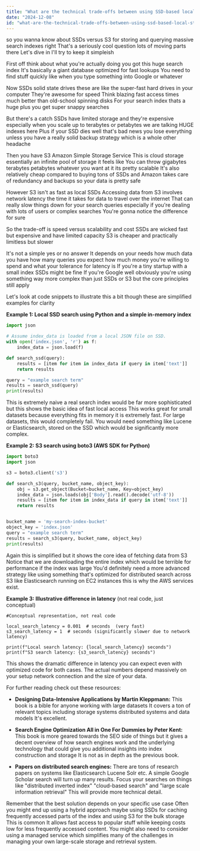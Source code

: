 ```yaml
---
title: "What are the technical trade-offs between using SSD-based local storage and Amazon S3 for storing and querying large search indexes?"
date: "2024-12-08"
id: "what-are-the-technical-trade-offs-between-using-ssd-based-local-storage-and-amazon-s3-for-storing-and-querying-large-search-indexes"
---
```


 so you wanna know about SSDs versus S3 for storing and querying massive search indexes right  That's a seriously cool question lots of moving parts there  Let's dive in I'll try to keep it simpleish  

First off think about what you're actually doing you got this huge search index  It's basically a giant database optimized for fast lookups  You need to find stuff quickly  like when you type something into Google or whatever  

Now SSDs solid state drives these are like the super-fast hard drives in your computer  They're awesome for speed  Think blazing fast access times  much better than old-school spinning disks  For your search index thats a huge plus you get super snappy searches  

But there's a catch  SSDs have limited storage  and they're expensive especially when you scale up to terabytes or petabytes  we are talking HUGE indexes here  Plus if your SSD dies  well that's bad news  you lose everything unless you have a really solid backup strategy which is a whole other headache  

Then you have S3 Amazon Simple Storage Service  This is cloud storage  essentially an infinite pool of storage it feels like  You can throw gigabytes terabytes petabytes whatever you want at it  its pretty scalable  It's also relatively cheap compared to buying tons of SSDs  and Amazon takes care of redundancy and backups so your data is pretty safe

However S3 isn't as fast as local SSDs  Accessing data from S3 involves network latency the time it takes for data to travel over the internet  That can really slow things down for your search queries  especially if you're dealing with lots of users or complex searches  You're gonna notice the difference for sure  

So the trade-off is speed versus scalability and cost  SSDs are wicked fast but expensive and have limited capacity  S3 is cheaper and practically limitless but slower  

It's not a simple yes or no answer  It depends on your needs  how much data you have how many queries you expect  how much money you're willing to spend and what your tolerance for latency is  If you're a tiny startup with a small index SSDs might be fine  If you're Google  well obviously you're using something way more complex than just SSDs or S3 but the core principles still apply

Let's look at code snippets to illustrate this a bit though these are simplified examples for clarity   

**Example 1: Local SSD search using Python and a simple in-memory index**

```python
import json

# Assume index_data is loaded from a local JSON file on SSD.
with open('index.json', 'r') as f:
    index_data = json.load(f)

def search_ssd(query):
    results = [item for item in index_data if query in item['text']]
    return results

query = "example search term"
results = search_ssd(query)
print(results)
```

This is extremely naive  a real search index would be far more sophisticated but this shows the basic idea of fast local access  This works great for small datasets because everything fits in memory it is extremely fast.  For large datasets, this would completely fail.  You would need something like Lucene or Elasticsearch, stored on the SSD which would be significantly more complex.



**Example 2: S3 search using boto3 (AWS SDK for Python)**

```python
import boto3
import json

s3 = boto3.client('s3')

def search_s3(query, bucket_name, object_key):
    obj = s3.get_object(Bucket=bucket_name, Key=object_key)
    index_data = json.loads(obj['Body'].read().decode('utf-8'))
    results = [item for item in index_data if query in item['text']]
    return results


bucket_name = 'my-search-index-bucket'
object_key = 'index.json'
query = "example search term"
results = search_s3(query, bucket_name, object_key)
print(results)

```

Again this is simplified  but it shows the core idea of fetching data from S3  Notice that we are downloading the entire index  which would be terrible for performance if the index was large  You'd definitely need a more advanced strategy  like using something that's optimized for distributed search across S3  like Elasticsearch running on EC2 instances  this is why the AWS services exist.


**Example 3:  Illustrative difference in latency** (not real code, just conceptual)

```
#Conceptual representation, not real code

local_search_latency = 0.001  # seconds  (very fast)
s3_search_latency = 1  # seconds (significantly slower due to network latency)

print(f"Local search latency: {local_search_latency} seconds")
print(f"S3 search latency: {s3_search_latency} seconds")
```

This shows the dramatic difference in latency you can expect even with optimized code for both cases.  The actual numbers depend massively on your setup network connection and the size of your data.


For further reading check out these resources:

* **Designing Data-Intensive Applications by Martin Kleppmann:** This book is a bible for anyone working with large datasets  It covers a ton of relevant topics including storage systems distributed systems and data models  It's excellent.

* **Search Engine Optimization All in One For Dummies by Peter Kent:** This book is more geared towards the SEO side of things but it gives a decent overview of how search engines work and the underlying technology that could give you additional insights into index construction and storage  It is not as in depth as the previous book.

* **Papers on distributed search engines:** There are tons of research papers on systems like Elasticsearch Lucene Solr etc.  A simple Google Scholar search will turn up many results.   Focus your searches on things like "distributed inverted index" "cloud-based search" and "large scale information retrieval"  This will provide more technical detail.

Remember that the best solution depends on your specific use case  Often you might end up using a hybrid approach  maybe using SSDs for caching frequently accessed parts of the index and using S3 for the bulk storage  This is common  It allows fast access to popular stuff while keeping costs low for less frequently accessed content. You might also need to consider using a managed service  which simplifies many of the challenges in managing your own large-scale storage and retrieval system.
